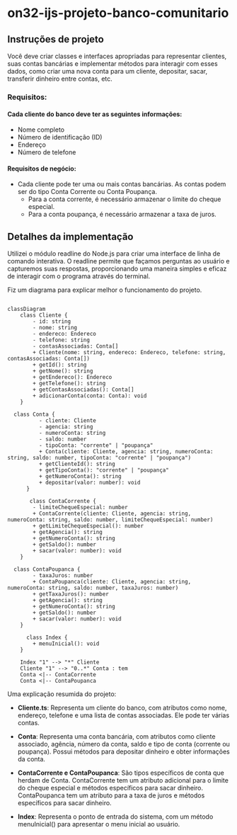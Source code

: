 # on32-ijs-projeto-banco-comunitario

## Instruções de projeto
Você deve criar classes e interfaces apropriadas para representar clientes, suas contas bancárias e implementar métodos para interagir com esses dados, como criar uma nova conta para um cliente, depositar, sacar, transferir dinheiro entre contas, etc.

### Requisitos:

#### Cada cliente do banco deve ter as seguintes informações:
- Nome completo
- Número de identificação (ID)
- Endereço
- Número de telefone 

#### Requisitos de negócio:
- Cada cliente pode ter uma ou mais contas bancárias. As contas podem ser do tipo Conta Corrente ou Conta Poupança.
  - Para a conta corrente, é necessário armazenar o limite do cheque especial.
  - Para a conta poupança, é necessário armazenar a taxa de juros.
  
## Detalhes da implementação
Utilizei o módulo readline do Node.js para criar uma interface de linha de comando interativa. O readline permite que façamos perguntas ao usuário e capturemos suas respostas, proporcionando uma maneira simples e eficaz de interagir com o programa através do terminal.

Fiz um diagrama para explicar melhor o funcionamento do projeto.

```mermaid

classDiagram
    class Cliente {
        - id: string
        - nome: string
        - endereco: Endereco
        - telefone: string
        - contasAssociadas: Conta[]
        + Cliente(nome: string, endereco: Endereco, telefone: string, contasAssociadas: Conta[])
        + getId(): string
        + getNome(): string
        + getEndereco(): Endereco
        + getTelefone(): string
        + getContasAssociadas(): Conta[]
        + adicionarConta(conta: Conta): void
    }

  class Conta {
          - cliente: Cliente
          - agencia: string
          - numeroConta: string
          - saldo: number
          - tipoConta: "corrente" | "poupança"
          + Conta(cliente: Cliente, agencia: string, numeroConta: string, saldo: number, tipoConta: "corrente" | "poupança")
          + getClienteId(): string
          + getTipoConta(): "corrente" | "poupança"
          + getNumeroConta(): string
          + depositar(valor: number): void
      }

       class ContaCorrente {
        - limiteChequeEspecial: number
        + ContaCorrente(cliente: Cliente, agencia: string, numeroConta: string, saldo: number, limiteChequeEspecial: number)
        + getLimiteChequeEspecial(): number
        + getAgencia(): string
        + getNumeroConta(): string
        + getSaldo(): number
        + sacar(valor: number): void
    }
  
  class ContaPoupanca {
        - taxaJuros: number
        + ContaPoupanca(cliente: Cliente, agencia: string, numeroConta: string, saldo: number, taxaJuros: number)
        + getTaxaJuros(): number
        + getAgencia(): string
        + getNumeroConta(): string
        + getSaldo(): number
        + sacar(valor: number): void
    }

      class Index {
        + menuInicial(): void
    }

    Index "1" --> "*" Cliente
    Cliente "1" --> "0..*" Conta : tem
    Conta <|-- ContaCorrente
    Conta <|-- ContaPoupanca

```

Uma explicação resumida do projeto:
- **Cliente.ts**: Representa um cliente do banco, com atributos como nome, endereço, telefone e uma lista de contas associadas. Ele pode ter várias contas.

- **Conta**: Representa uma conta bancária, com atributos como cliente associado, agência, número da conta, saldo e tipo de conta (corrente ou poupança). Possui métodos para depositar dinheiro e obter informações da conta.

- **ContaCorrente e ContaPoupanca**: São tipos específicos de conta que herdam de Conta. ContaCorrente tem um atributo adicional para o limite do cheque especial e métodos específicos para sacar dinheiro. ContaPoupanca tem um atributo para a taxa de juros e métodos específicos para sacar dinheiro.

- **Index**: Representa o ponto de entrada do sistema, com um método menuInicial() para apresentar o menu inicial ao usuário.